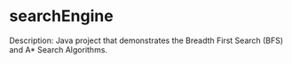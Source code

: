 # searchEngine

Description: Java project that demonstrates the Breadth First Search (BFS) and A* Search Algorithms.
